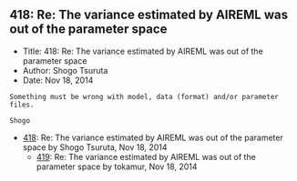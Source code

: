 ## 418: Re: The variance estimated by AIREML was out of the parameter space

- Title: 418: Re: The variance estimated by AIREML was out of the parameter space
- Author: Shogo Tsuruta
- Date: Nov 18, 2014

```
Something must be wrong with model, data (format) and/or parameter files.

Shogo
```

- [418](0418.md): Re: The variance estimated by AIREML was out of the parameter space by Shogo Tsuruta, Nov 18, 2014
    - [419](0419.md): Re: The variance estimated by AIREML was out of the parameter space by tokamur, Nov 18, 2014
